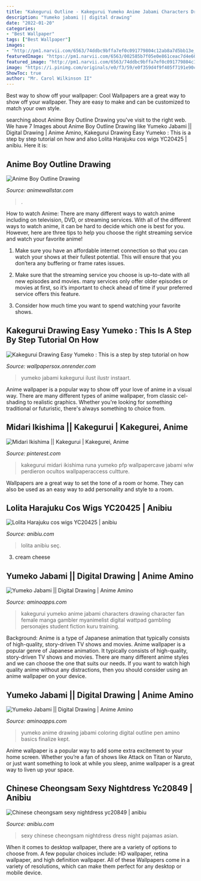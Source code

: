```yaml
---
title: "Kakegurui Outline - Kakegurui Yumeko Anime Jabami Characters Drawing Character Fan Female Manga Gambler Myanimelist Digital Wattpad Gambling Personajes Student Fiction Kuru Training"
description: "Yumeko jabami || digital drawing"
date: "2022-01-20"
categories:
- "Best Wallpaper"
tags: ["Best Wallpaper"]
images:
- "http://pm1.narvii.com/6563/74ddbc9bffa7ef0c091779804c12ab8a7d5bb13e_hq.jpg"
featuredImage: "https://pm1.narvii.com/6563/002585b7f05e0e861ceac7d4e60febda6df2b1bf_hq.jpg"
featured_image: "http://pm1.narvii.com/6563/74ddbc9bffa7ef0c091779804c12ab8a7d5bb13e_hq.jpg"
image: "https://i.pinimg.com/originals/e0/f3/59/e0f359d4f9f405f7191e90cee1e8a58f.jpg"
ShowToc: true
author: "Mr. Carol Wilkinson II"
---
```



Best way to show off your wallpaper:
Cool Wallpapers are a great way to show off your wallpaper. They are easy to make and can be customized to match your own style.

	

		
searching about Anime Boy Outline Drawing you've visit to the right web. We have 7 Images about Anime Boy Outline Drawing like Yumeko Jabami || Digital Drawing | Anime Amino, Kakegurui Drawing Easy Yumeko : This is a step by step tutorial on how and also Lolita Harajuku cos wigs YC20425 | anibiu. Here it is:
		
    
## Anime Boy Outline Drawing

<img loading=lazy src="https://i.pinimg.com/originals/56/63/0f/56630f74603d7bc1eb022e14177639f3.jpg" onerror="this.onerror=null;this.src='https://tse4.mm.bing.net/th?id=OIP.n-HeoA6MeIODfIFzuPQuOAHaKf&amp;pid=15.1';" alt="Anime Boy Outline Drawing">

_Source: animewallstar.com_

>. 

	

How to watch Anime: There are many different ways to watch anime including on television, DVD, or streaming services.
With all of the different ways to watch anime, it can be hard to decide which one is best for you. However, here are three tips to help you choose the right streaming service and watch your favorite anime!
1. Make sure you have an affordable internet connection so that you can watch your shows at their fullest potential. This will ensure that you don’tera any buffering or frame rates issues.

2. Make sure that the streaming service you choose is up-to-date with all new episodes and movies. many services only offer older episodes or movies at first, so it’s important to check ahead of time if your preferred service offers this feature.

3. Consider how much time you want to spend watching your favorite shows.

    
## Kakegurui Drawing Easy Yumeko : This Is A Step By Step Tutorial On How

<img loading=lazy src="https://i.pinimg.com/originals/37/80/85/37808592ac00eb2e28d9db2e981466c2.jpg" onerror="this.onerror=null;this.src='https://tse1.mm.bing.net/th?id=OIP.rluZzDkYmh6Qr3GxY7XJfQHaHa&amp;pid=15.1';" alt="Kakegurui Drawing Easy Yumeko : This is a step by step tutorial on how">

_Source: wallpapersox.onrender.com_

>yumeko jabami kakegurui ilust ilustr instaart. 

	

Anime wallpaper is a popular way to show off your love of anime in a visual way. There are many different types of anime wallpaper, from classic cel-shading to realistic graphics. Whether you're looking for something traditional or futuristic, there's always something to choice from.

    
## Midari Ikishima || Kakegurui | Kakegurei, Anime

<img loading=lazy src="https://i.pinimg.com/originals/e0/f3/59/e0f359d4f9f405f7191e90cee1e8a58f.jpg" onerror="this.onerror=null;this.src='https://tse3.mm.bing.net/th?id=OIP.TjvyP5MNTcX5GylQxnHMYgHaEK&amp;pid=15.1';" alt="Midari Ikishima || Kakegurui | Kakegurei, Anime">

_Source: pinterest.com_

>kakegurui midari ikishima runa yumeko pfp wallpapercave jabami wlw perdieron ocultos wallpaperaccess cultture. 

	

Wallpapers are a great way to set the tone of a room or home. They can also be used as an easy way to add personality and style to a room.

    
## Lolita Harajuku Cos Wigs YC20425 | Anibiu

<img loading=lazy src="http://cdn.shopify.com/s/files/1/0023/0565/4882/products/49648278_124347718607192_4201724289179596666_n_1024x1024.jpg?v=1572231174" onerror="this.onerror=null;this.src='https://tse4.mm.bing.net/th?id=OIP.ee40y8KURJzRYfWY4j3ibwHaHa&amp;pid=15.1';" alt="Lolita Harajuku cos wigs YC20425 | anibiu">

_Source: anibiu.com_

>lolita anibiu seç. 

	

3. cream cheese 

    
## Yumeko Jabami || Digital Drawing | Anime Amino

<img loading=lazy src="https://pm1.narvii.com/6563/002585b7f05e0e861ceac7d4e60febda6df2b1bf_hq.jpg" onerror="this.onerror=null;this.src='https://tse1.mm.bing.net/th?id=OIP.-WGblI1w3TLjIPZfOfBSWwAAAA&amp;pid=15.1';" alt="Yumeko Jabami || Digital Drawing | Anime Amino">

_Source: aminoapps.com_

>kakegurui yumeko anime jabami characters drawing character fan female manga gambler myanimelist digital wattpad gambling personajes student fiction kuru training. 

	

Background: Anime is a type of Japanese animation that typically consists of high-quality, story-driven TV shows and movies.
Anime wallpaper is a popular genre of Japanese animation. It typically consists of high-quality, story-driven TV shows and movies. There are many different anime styles and we can choose the one that suits our needs. If you want to watch high quality anime without any distractions, then you should consider using an anime wallpaper on your device.

    
## Yumeko Jabami || Digital Drawing | Anime Amino

<img loading=lazy src="http://pm1.narvii.com/6563/74ddbc9bffa7ef0c091779804c12ab8a7d5bb13e_hq.jpg" onerror="this.onerror=null;this.src='https://tse3.mm.bing.net/th?id=OIP.DqiwX1EjHfW5_W-KkFSbdwHaHX&amp;pid=15.1';" alt="Yumeko Jabami || Digital Drawing | Anime Amino">

_Source: aminoapps.com_

>yumeko anime drawing jabami coloring digital outline pen amino basics finalize kept. 

	

Anime wallpaper is a popular way to add some extra excitement to your home screen. Whether you’re a fan of shows like Attack on Titan or Naruto, or just want something to look at while you sleep, anime wallpaper is a great way to liven up your space.

    
## Chinese Cheongsam Sexy Nightdress Yc20849 | Anibiu

<img loading=lazy src="http://cdn.shopify.com/s/files/1/0023/0565/4882/products/1_2_98ed6602-b95f-44d2-960b-88babe228a1a_1024x1024.jpg?v=1571698171" onerror="this.onerror=null;this.src='https://tse3.mm.bing.net/th?id=OIP.B20q1n7OJeGKLu80olO6ygHaHa&amp;pid=15.1';" alt="Chinese cheongsam sexy nightdress yc20849 | anibiu">

_Source: anibiu.com_

>sexy chinese cheongsam nightdress dress night pajamas asian. 

	

When it comes to desktop wallpaper, there are a variety of options to choose from. A few popular choices include: HD wallpaper, retina wallpaper, and high definition wallpaper. All of these Wallpapers come in a variety of resolutions, which can make them perfect for any desktop or mobile device. 

